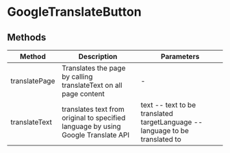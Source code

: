 # GoogleTranslateButton

## Methods

<!-- @vuese:GoogleTranslateButton:methods:start -->
|Method|Description|Parameters|
|---|---|---|
|translatePage|Translates the page by calling translateText on all page content|-|
|translateText|translates text from original to specified language by using Google Translate API|text -- text to be translated targetLanguage -- language to be translated to|

<!-- @vuese:GoogleTranslateButton:methods:end -->


